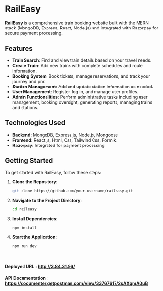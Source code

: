 # RailEasy

**RailEasy** is a comprehensive train booking website built with the MERN stack (MongoDB, Express, React, Node.js) and integrated with Razorpay for secure payment processing.

## Features

- **Train Search**: Find and view train details based on your travel needs.
- **Create Train**: Add new trains with complete schedules and route information.
- **Booking System**: Book tickets, manage reservations, and track your journey and pnr.
- **Station Management**: Add and update station information as needed.
- **User Management**: Register, log in, and manage user profiles.
- **Admin Functionalities**: Perform administrative tasks including user management, booking oversight, generating reports, managing trains and stations.

## Technologies Used

- **Backend**: MongoDB, Express.js, Node.js, Mongoose
- **Frontend**: React.js, Html, Css, Tailwind Css, Formik, 
- **Razorpay**: Integrated for payment processing

## Getting Started

To get started with RailEasy, follow these steps:

1. **Clone the Repository**:
    ```bash
    git clone https://github.com/your-username/raileasy.git
    ```

2. **Navigate to the Project Directory**:
    ```bash
    cd raileasy
    ```

3. **Install Dependencies**:
    ```bash
    npm install
    ```

4. **Start the Application**:
    ```bash
    npm run dev
    ```

<br/>

#### Deployed URL : <a href="http://3.84.31.96/" target="_blank">http://3.84.31.96/</a>

#### API Documentation : https://documenter.getpostman.com/view/33767617/2sAXqmAQuB
